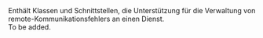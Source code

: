 <Namespace Name="Microsoft.ServiceFabric.Services.Remoting.Client">
  <Docs>
    <summary>Enthält Klassen und Schnittstellen, die Unterstützung für die Verwaltung von remote-Kommunikationsfehlers an einen Dienst.</summary> 
    <remarks>To be added.</remarks>
  </Docs>
</Namespace>
